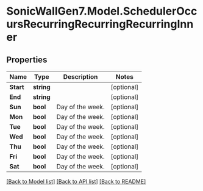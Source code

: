 # SonicWallGen7.Model.SchedulerOccursRecurringRecurringRecurringInner

## Properties

Name | Type | Description | Notes
------------ | ------------- | ------------- | -------------
**Start** | **string** |  | [optional] 
**End** | **string** |  | [optional] 
**Sun** | **bool** | Day of the week. | [optional] 
**Mon** | **bool** | Day of the week. | [optional] 
**Tue** | **bool** | Day of the week. | [optional] 
**Wed** | **bool** | Day of the week. | [optional] 
**Thu** | **bool** | Day of the week. | [optional] 
**Fri** | **bool** | Day of the week. | [optional] 
**Sat** | **bool** | Day of the week. | [optional] 

[[Back to Model list]](../README.md#documentation-for-models) [[Back to API list]](../README.md#documentation-for-api-endpoints) [[Back to README]](../README.md)

